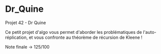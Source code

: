 # Dr_Quine
Projet 42 - Dr Quine

Ce petit projet d'algo vous permet d'aborder les problématiques de l'auto-réplication, et vous confronte au théorème de récursion de Kleene !

Note finale -> 125/100
